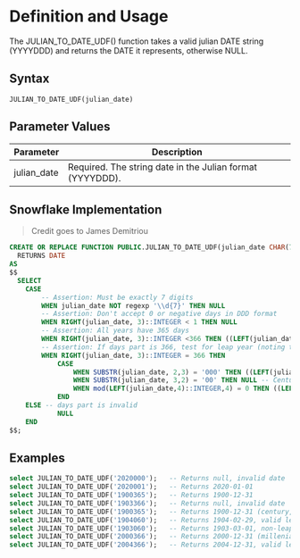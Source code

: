
# Definition and Usage
The JULIAN_TO_DATE_UDF() function takes a valid julian DATE string (YYYYDDD) and returns the DATE it represents, otherwise NULL.


## Syntax
`JULIAN_TO_DATE_UDF(julian_date)`

## Parameter Values
| Parameter	    | Description |
|---------------|-------------|
| julian_date	| Required. The string date in the Julian format (YYYYDDD).

## Snowflake Implementation

> Credit goes to James Demitriou

```sql
CREATE OR REPLACE FUNCTION PUBLIC.JULIAN_TO_DATE_UDF(julian_date CHAR(7))
  RETURNS DATE  
AS
$$
  SELECT
    CASE 
        -- Assertion: Must be exactly 7 digits
        WHEN julian_date NOT regexp '\\d{7}' THEN NULL
        -- Assertion: Don't accept 0 or negative days in DDD format
        WHEN RIGHT(julian_date, 3)::INTEGER < 1 THEN NULL  
        -- Assertion: All years have 365 days 
        WHEN RIGHT(julian_date, 3)::INTEGER <366 THEN ((LEFT(julian_date, 4)||'-01-01')::DATE + RIGHT(julian_date, 3)::INTEGER - 1)::DATE
        -- Assertion: If days part is 366, test for leap year (noting that the change of century is not a leap year, but the millenia is)
        WHEN RIGHT(julian_date, 3)::INTEGER = 366 THEN
            CASE 
                WHEN SUBSTR(julian_date, 2,3) = '000' THEN ((LEFT(julian_date, 4)||'-01-01')::DATE + RIGHT(julian_date, 3)::INTEGER - 1)::DATE -- valid millenia leap year
                WHEN SUBSTR(julian_date, 3,2) = '00' THEN NULL -- Century years except millenia are not leap years
                WHEN mod(LEFT(julian_date,4)::INTEGER,4) = 0 THEN ((LEFT(julian_date, 4)||'-01-01')::DATE + RIGHT(julian_date, 3)::INTEGER - 1)::DATE -- valid leap year
            END
    ELSE -- days part is invalid
            NULL
    END
$$;
```

 ## Examples 

```sql
select JULIAN_TO_DATE_UDF('2020000');   -- Returns null, invalid date
select JULIAN_TO_DATE_UDF('2020001');   -- Returns 2020-01-01
select JULIAN_TO_DATE_UDF('1900365');   -- Returns 1900-12-31
select JULIAN_TO_DATE_UDF('1903366');   -- Returns null, invalid date 
select JULIAN_TO_DATE_UDF('1900365');   -- Returns 1900-12-31 (century, no leap year)
select JULIAN_TO_DATE_UDF('1904060');   -- Returns 1904-02-29, valid leap year
select JULIAN_TO_DATE_UDF('1903060');   -- Returns 1903-03-01, non-leap year
select JULIAN_TO_DATE_UDF('2000366');   -- Returns 2000-12-31 (millenia, valid leap year)
select JULIAN_TO_DATE_UDF('2004366');   -- Returns 2004-12-31, valid leap year
```
